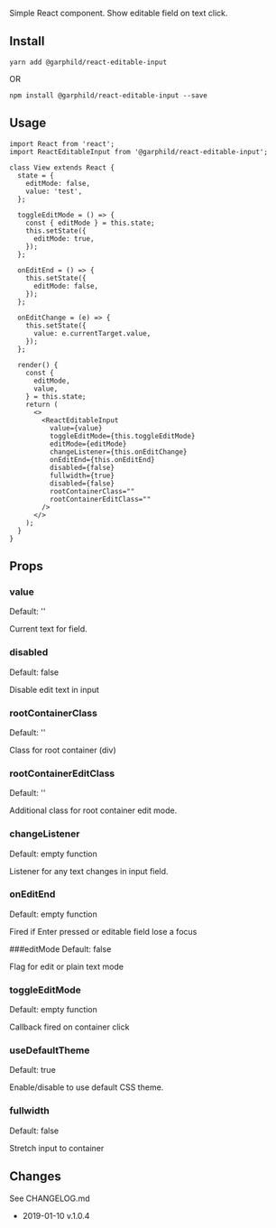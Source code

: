 Simple React component. Show editable field on text click.

## Install
`yarn add @garphild/react-editable-input`

OR

`npm install @garphild/react-editable-input --save`

## Usage

```
import React from 'react';
import ReactEditableInput from '@garphild/react-editable-input';

class View extends React {
  state = {
    editMode: false,
    value: 'test',
  };

  toggleEditMode = () => {
    const { editMode } = this.state;
    this.setState({
      editMode: true,
    });
  };
  
  onEditEnd = () => {
    this.setState({
      editMode: false,
    });
  };
  
  onEditChange = (e) => {
    this.setState({
      value: e.currentTarget.value,
    });
  };

  render() {
    const {
      editMode,
      value,
    } = this.state;
    return (
      <>
        <ReactEditableInput
          value={value}
          toggleEditMode={this.toggleEditMode}
          editMode={editMode}
          changeListener={this.onEditChange}
          onEditEnd={this.onEditEnd}
          disabled={false}
          fullwidth={true}
          disabled={false}
          rootContainerClass=""
          rootContainerEditClass=""
        />
      </>
    );
  }
}
```

## Props
### value
Default: ''

Current text for field.
### disabled
Default: false

Disable edit text in input
### rootContainerClass
Default: ''

Class for root container (div)

### rootContainerEditClass
Default: ''

Additional class for root container edit mode.

### changeListener
Default: empty function

Listener for any text changes in input field.

### onEditEnd
Default: empty function

Fired if Enter pressed or editable field lose a focus

###editMode
Default: false

Flag for edit or plain text mode

### toggleEditMode
Default: empty function

Callback fired on container click

### useDefaultTheme
Default: true

Enable/disable to use default CSS theme.

### fullwidth
Default: false

Stretch input to container  

## Changes
See CHANGELOG.md
* 2019-01-10 v.1.0.4
